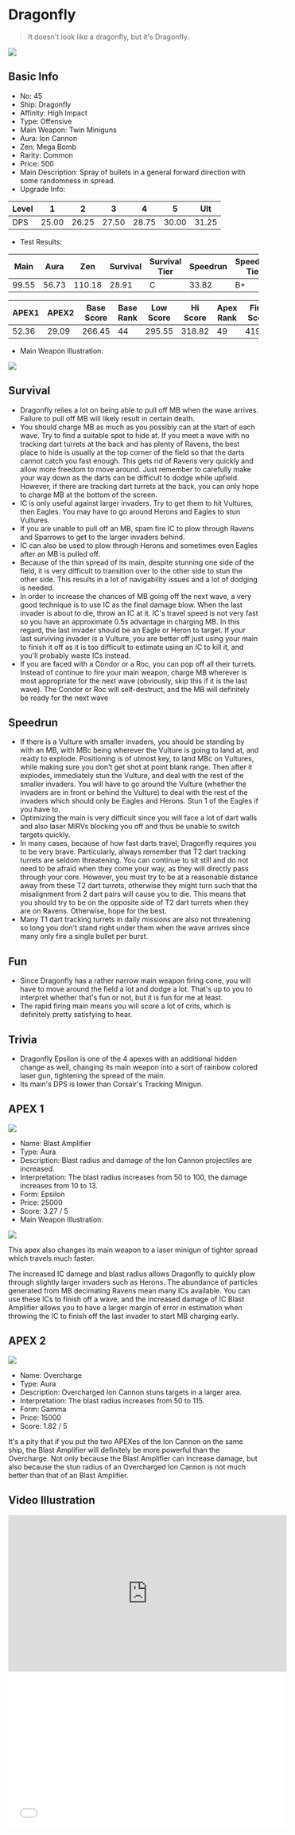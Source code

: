 # Dragonfly

> It doesn't look like a dragonfly, but it's Dragonfly.

<img src="/ships/ship_45.png" style={{zoom:1}}/>

## Basic Info

- No: 45
- Ship: Dragonfly
- Affinity: High Impact
- Type: Offensive
- Main Weapon: Twin Miniguns
- Aura: Ion Cannon
- Zen: Mega Bomb
- Rarity: Common
- Price: 500
- Main Description: Spray of bullets in a general forward direction with some randomness in spread.
- Upgrade Info: 

| Level | 1 | 2 | 3 | 4 | 5 | Ult |
|--|--|--|--|--|--|--|
| DPS | 25.00 | 26.25 | 27.50 | 28.75 | 30.00 | 31.25 |

- Test Results: 

| Main | Aura | Zen | Survival | Survival Tier | Speedrun | Speedrun Tier | Fun | Fun Tier |
|--|--|--|--|--|--|--|--|--|
| 99.55 | 56.73 | 110.18 | 28.91 | C | 33.82 | B+ | 38.18 | A- |

| APEX1 | APEX2 | Base Score | Base Rank | Low Score | Hi Score | Apex Rank | Final Score | FinalRank |
|--|--|--|--|--|--|--|--|--|
| 52.36 | 29.09 | 266.45 | 44 | 295.55 | 318.82 | 49 | 419.73 | 48 |

- Main Weapon Illustration:

<img src="/illustration/main_45.gif" style={{zoom:1}}/>

## Survival

- Dragonfly relies a lot on being able to pull off MB when the wave arrives. Failure to pull off MB will likely result in certain death.
- You should charge MB as much as you possibly can at the start of each wave. Try to find a suitable spot to hide at. If you meet a wave with no tracking dart turrets at the back and has plenty of Ravens, the best place to hide is usually at the top corner of the field so that the darts cannot catch you fast enough. This gets rid of Ravens very quickly and allow more freedom to move around. Just remember to carefully make your way down as the darts can be difficult to dodge while upfield. However, if there are tracking dart turrets at the back, you can only hope to charge MB at the bottom of the screen.
- IC is only useful against larger invaders. Try to get them to hit Vultures, then Eagles. You may have to go around Herons and Eagles to stun Vultures.
- If you are unable to pull off an MB, spam fire IC to plow through Ravens and Sparrows to get to the larger invaders behind.
- IC can also be used to plow through Herons and sometimes even Eagles after an MB is pulled off.
- Because of the thin spread of its main, despite stunning one side of the field, it is very difficult to transition over to the other side to stun the other side. This results in a lot of navigability issues and a lot of dodging is needed.
- In order to increase the chances of MB going off the next wave, a very good technique is to use IC as the final damage blow. When the last invader is about to die, throw an IC at it. IC's travel speed is not very fast so you have an approximate 0.5s advantage in charging MB. In this regard, the last invader should be an Eagle or Heron to target. If your last surviving invader is a Vulture, you are better off just using your main to finish it off as it is too difficult to estimate using an IC to kill it, and you'll probably waste ICs instead.
- If you are faced with a Condor or a Roc, you can pop off all their turrets. Instead of continue to fire your main weapon, charge MB wherever is most appropriate for the next wave (obviously, skip this if it is the last wave). The Condor or Roc will self-destruct, and the MB will definitely be ready for the next wave

## Speedrun

- If there is a Vulture with smaller invaders, you should be standing by with an MB, with MBc being wherever the Vulture is going to land at, and ready to explode. Positioning is of utmost key, to land MBc on Vultures, while making sure you don't get shot at point blank range. Then after it explodes, immediately stun the Vulture, and deal with the rest of the smaller invaders. You will have to go around the Vulture (whether the invaders are in front or behind the Vulture) to deal with the rest of the invaders which should only be Eagles and Herons. Stun 1 of the Eagles if you have to.
- Optimizing the main is very difficult since you will face a lot of dart walls and also laser MIRVs blocking you off and thus be unable to switch targets quickly.
- In many cases, because of how fast darts travel, Dragonfly requires you to be very brave. Particularly, always remember that T2 dart tracking turrets are seldom threatening. You can continue to sit still and do not need to be afraid when they come your way, as they will directly pass through your core. However, you must try to be at a reasonable distance away from these T2 dart turrets, otherwise they might turn such that the misalignment from 2 dart pairs will cause you to die. This means that you should try to be on the opposite side of T2 dart turrets when they are on Ravens. Otherwise, hope for the best.
- Many T1 dart tracking turrets in daily missions are also not threatening so long you don't stand right under them when the wave arrives since many only fire a single bullet per burst.

## Fun

- Since Dragonfly has a rather narrow main weapon firing cone, you will have to move around the field a lot and dodge a lot. That's up to you to interpret whether that's fun or not, but it is fun for me at least.
- The rapid firing main means you will score a lot of crits, which is definitely pretty satisfying to hear.

## Trivia

- Dragonfly Epsilon is one of the 4 apexes with an additional hidden change as well, changing its main weapon into a sort of rainbow colored laser gun, tightening the spread of the main.
- Its main's DPS is lower than Corsair's Tracking Minigun.

## APEX 1

<img src="/ships/ship_45_apex_1.png" style={{zoom:1}}/>

- Name: Blast Amplifier
- Type: Aura
- Description: Blast radius and damage of the Ion Cannon projectiles are increased.
- Interpretation: The blast radius increases from 50 to 100, the damage increases from 10 to 13.
- Form: Epsilon
- Price: 25000
- Score: 3.27 / 5
- Main Weapon Illustration:

<img src="/illustration/main_45_epsilon.gif" style={{zoom:1}}/>

This apex also changes its main weapon to a laser minigun of tighter spread which travels much faster.

The increased IC damage and blast radius allows Dragonfly to quickly plow through slightly larger invaders such as Herons. The abundance of particles generated from MB decimating Ravens mean many ICs available. You can use these ICs to finish off a wave, and the increased damage of IC Blast Amplifier allows you to have a larger margin of error in estimation when throwing the IC to finish off the last invader to start MB charging early.

## APEX 2

<img src="/ships/ship_45_apex_2.png" style={{zoom:1}}/>

- Name: Overcharge
- Type: Aura
- Description: Overcharged Ion Cannon stuns targets in a larger area.
- Interpretation: The blast radius increases from 50 to 115.
- Form: Gamma
- Price: 15000
- Score: 1.82 / 5

It's a pity that if you put the two APEXes of the Ion Cannon on the same ship, the Blast Amplifier will definitely be more powerful than the Overcharge. Not only because the Blast Amplifier can increase damage, but also because the stun radius of an Overcharged Ion Cannon is not much better than that of an Blast Amplifier.

## Video Illustration

<iframe width="560" height="315" src="https://www.youtube.com/embed/LhfIJADD074?si=6xi4R8TuFqnS94no" title="YouTube video player" frameborder="0" allow="accelerometer; autoplay; clipboard-write; encrypted-media; gyroscope; picture-in-picture; web-share" referrerpolicy="strict-origin-when-cross-origin" allowfullscreen></iframe>

<br/>

<iframe width="560" height="315" src="//player.bilibili.com/player.html?aid=319411556&bvid=BV1pw411y7Ae&cid=1291874442&p=1&autoplay=false" scrolling="no" border="0" frameborder="no" allow="accelerometer; autoplay; clipboard-write; encrypted-media; gyroscope; picture-in-picture; web-share" framespacing="0" allowfullscreen="true"> </iframe>
